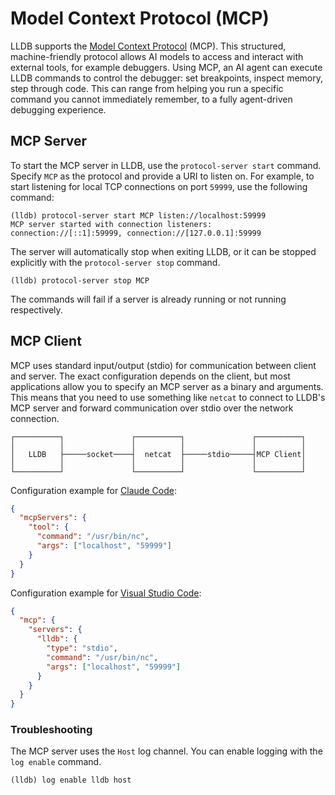 # Model Context Protocol (MCP)

LLDB supports the [Model Context Protocol](https://modelcontextprotocol.io)
(MCP). This structured, machine-friendly protocol allows AI models to access
and interact with external tools, for example debuggers. Using MCP, an AI agent
can execute LLDB commands to control the debugger: set breakpoints, inspect
memory, step through code. This can range from helping you run a specific
command you cannot immediately remember, to a fully agent-driven debugging
experience.

## MCP Server

To start the MCP server in LLDB, use the `protocol-server start` command.
Specify `MCP` as the protocol and provide a URI to listen on. For example, to
start listening for local TCP connections on port `59999`, use the following
command:

```
(lldb) protocol-server start MCP listen://localhost:59999
MCP server started with connection listeners: connection://[::1]:59999, connection://[127.0.0.1]:59999
```

The server will automatically stop when exiting LLDB, or it can be stopped
explicitly with the `protocol-server stop` command.

```
(lldb) protocol-server stop MCP
```

The commands will fail if a server is already running or not running
respectively.

## MCP Client

MCP uses standard input/output (stdio) for communication between client and
server. The exact configuration depends on the client, but most applications
allow you to specify an MCP server as a binary and arguments. This means that
you need to use something like `netcat` to connect to LLDB's MCP server and
forward communication over stdio over the network connection.

```
┌──────────┐               ┌──────────┐               ┌──────────┐
│          │               │          │               │          │
│   LLDB   ├─────socket────┤  netcat  ├─────stdio─────┤MCP Client│
│          │               │          │               │          │
└──────────┘               └──────────┘               └──────────┘
```

Configuration example for [Claude Code](https://modelcontextprotocol.io/quickstart/user):

```json
{
  "mcpServers": {
    "tool": {
      "command": "/usr/bin/nc",
      "args": ["localhost", "59999"]
    }
  }
}
```

Configuration example for [Visual Studio Code](https://code.visualstudio.com/docs/copilot/chat/mcp-servers):

```json
{
  "mcp": {
    "servers": {
      "lldb": {
        "type": "stdio",
        "command": "/usr/bin/nc",
        "args": ["localhost", "59999"]
      }
    }
  }
}
```

### Troubleshooting

The MCP server uses the `Host` log channel. You can enable logging with the
`log enable` command.

```
(lldb) log enable lldb host
```
